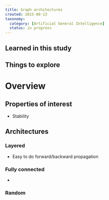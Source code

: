 ```yaml
---
title: Graph architectures
created: 2015-08-13
taxonomy:
  category: [Artificial General Intelligence]
  status: in progress
---
```


## Learned in this study

## Things to explore

# Overview

## Properties of interest
* Stability

## Architectures
### Layered
* Easy to do forward/backward propagation

### Fully connected
*  

### Random
